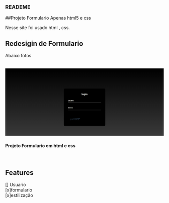 ### READEME
##Projeto Formulario Apenas html5 e css

<p>Nesse site foi usado html , css.    </p>

<h2>Redesigin de Formulario</h2>

<p>Abaixo fotos</p><br/>

<div>
<img alt="Foto Inicio" src="/formulario.png"><br/>



<h4 aling="center"> Projeto Formulario em html e css </h4><br/>

## Features <br/>

[] Usuario<br/>
[x]formulario<br/>
[x]estilização<br/>
